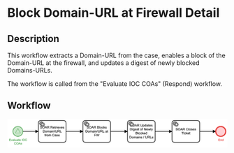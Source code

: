 # Block Domain-URL at Firewall Detail

## Description
This workflow extracts a Domain-URL from the case, enables a block of the Domain-URL at 
the firewall, and updates a digest of newly blocked Domains-URLs.

The workflow is called from the "Evaluate IOC COAs" (Respond) workflow.

## Workflow 

![Block Domain-URL at Firewall](Block_Domain-URL_at_Firewall.png)